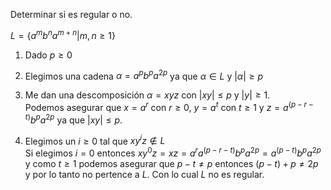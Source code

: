 Determinar si es regular o no.

$L = \{a^mb^na^{m+n} | m,n \geq 1\}$

1. Dado $p \geq 0$

2. Elegimos una cadena $\alpha = a^pb^pa^{2p}$ ya que $\alpha \in L$ y $|\alpha| \geq p$

3. Me dan una descomposición $\alpha = xyz$ con $|xy| \leq p$ y $|y| \geq 1$.\
Podemos asegurar que $x = a^r$ con $r \geq 0$, $y = a^t$ con $t \geq 1$ y $z = a^{(p-r-t)}b^pa^{2p}$ ya que $|xy| \leq p$.

4. Elegimos un $i \geq 0$ tal que $xy^iz \notin L$\
Si elegimos $i = 0$ entonces $xy^0z = xz= a^ra^{(p-r-t)}b^pa^{2p} = a^{(p-t)}b^pa^{2p}$ y como $t \geq 1$ podemos asegurar que $p-t \neq p$ entonces $(p-t) + p \neq 2p$ y por lo tanto no pertence a $L$. Con lo cual $L$ no es regular.